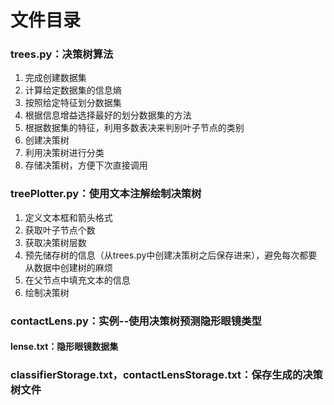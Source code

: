 ﻿# 文件目录
### trees.py：决策树算法
1. 完成创建数据集
2. 计算给定数据集的信息熵
3. 按照给定特征划分数据集
4. 根据信息增益选择最好的划分数据集的方法
5. 根据数据集的特征，利用多数表决来判别叶子节点的类别
6. 创建决策树
7. 利用决策树进行分类
8. 存储决策树，方便下次直接调用

### treePlotter.py：使用文本注解绘制决策树
1. 定义文本框和箭头格式
2. 获取叶子节点个数
3. 获取决策树层数
4. 预先储存树的信息（从trees.py中创建决策树之后保存进来），避免每次都要从数据中创建树的麻烦
5. 在父节点中填充文本的信息
6. 绘制决策树

### contactLens.py：实例--使用决策树预测隐形眼镜类型
#### lense.txt：隐形眼镜数据集
### classifierStorage.txt，contactLensStorage.txt：保存生成的决策树文件
